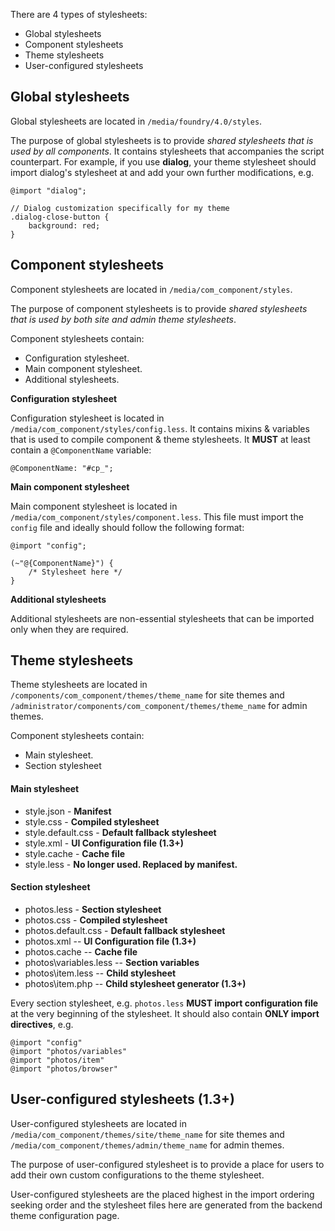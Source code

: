 There are 4 types of stylesheets:

* Global stylesheets
* Component stylesheets
* Theme stylesheets
* User-configured stylesheets

Global stylesheets
------------------

Global stylesheets are located in `/media/foundry/4.0/styles`.

The purpose of global stylesheets is to provide _shared stylesheets that is used by all components_. It contains stylesheets that accompanies the script counterpart. For example, if you use **dialog**, your theme stylesheet should import dialog's stylesheet at and add your own further modifications, e.g.

```
@import "dialog";

// Dialog customization specifically for my theme
.dialog-close-button {
    background: red;
}
```

Component stylesheets
---------------------

Component stylesheets are located in `/media/com_component/styles`.

The purpose of component stylesheets is to provide _shared stylesheets that is used by both site and admin theme stylesheets_.

Component stylesheets contain:

* Configuration stylesheet.
* Main component stylesheet.
* Additional stylesheets.

**Configuration stylesheet**

Configuration stylesheet is located in `/media/com_component/styles/config.less`. It contains mixins & variables that is used to compile component & theme stylesheets. It **MUST** at least contain a `@ComponentName` variable:

```
@ComponentName: "#cp_";
```

**Main component stylesheet**

Main component stylesheet is located in `/media/com_component/styles/component.less`. This file must import the `config` file and ideally should follow the following format:

```
@import "config";

(~"@{ComponentName}") {
    /* Stylesheet here */
}
```

**Additional stylesheets**

Additional stylesheets are non-essential stylesheets that can be imported only when they are required.

Theme stylesheets
-----------------

Theme stylesheets are located in `/components/com_component/themes/theme_name` for site themes and `/administrator/components/com_component/themes/theme_name` for admin themes.

Component stylesheets contain:

* Main stylesheet.
* Section stylesheet

#### Main stylesheet
- style.json - **Manifest**
- style.css - **Compiled stylesheet**
- style.default.css - **Default fallback stylesheet**
- style.xml - **UI Configuration file (1.3+)**
- style.cache - **Cache file**
- style.less - **No longer used. Replaced by manifest.**

#### Section stylesheet
- photos.less - **Section stylesheet**
- photos.css - **Compiled stylesheet**
- photos.default.css - **Default fallback stylesheet**
- photos.xml -- **UI Configuration file (1.3+)**
- photos.cache -- **Cache file**
- photos\variables.less -- **Section variables**
- photos\item.less -- **Child stylesheet**
- photos\item.php -- **Child stylesheet generator (1.3+)**

Every section stylesheet, e.g. `photos.less` **MUST import configuration file** at the very beginning of the stylesheet. It should also contain **ONLY import directives**, e.g.

```
@import "config"
@import "photos/variables"
@import "photos/item"
@import "photos/browser"
```

User-configured stylesheets (1.3+)
----------------------------------

User-configured stylesheets are located in `/media/com_component/themes/site/theme_name` for site themes and `/media/com_component/themes/admin/theme_name` for admin themes.

The purpose of user-configured stylesheet is to provide a place for users to add their own custom configurations to the theme stylesheet.

User-configured stylesheets are the placed highest in the import ordering seeking order and the stylesheet files here are generated from the backend theme configuration page.